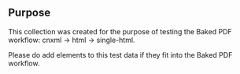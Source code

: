 ## Purpose

This collection was created for the purpose of testing the Baked PDF workflow: cnxml -> html -> single-html.

Please do add elements to this test data if they fit into the Baked PDF workflow.
